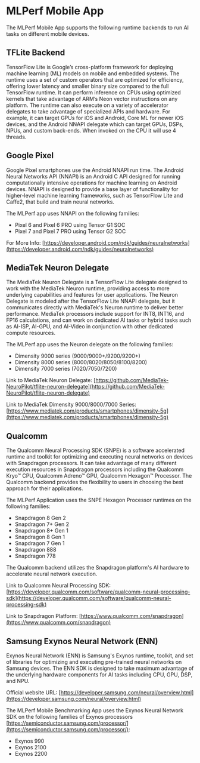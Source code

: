 # MLPerf Mobile App

The MLPerf Mobile App supports the following runtime backends to run AI tasks on different mobile devices.

## TFLite Backend

TensorFlow Lite is Google’s cross-platform framework for deploying machine learning (ML) models on mobile and embedded systems. The runtime uses a set of custom operators that are optimized for efficiency, offering lower latency and smaller binary size compared to the full TensorFlow runtime. It can perform inference on CPUs using optimized kernels that take advantage of ARM’s Neon vector instructions on any platform. The runtime can also execute on a variety of accelerator delegates to take advantage of specialized APIs and hardware. For example, it can target GPUs for iOS and Android, Core ML for newer iOS devices, and the Android NNAPI delegate which can target GPUs, DSPs, NPUs, and custom back-ends.
When invoked on the CPU it will use 4 threads.

## Google Pixel

Google Pixel smartphones use the Android NNAPI run time. The Android Neural Networks API (NNAPI) is an Android C API designed for running computationally intensive operations for machine learning on Android devices. NNAPI is designed to provide a base layer of functionality for higher-level machine learning frameworks, such as TensorFlow Lite and Caffe2, that build and train neural networks.

The MLPerf app uses NNAPI on the following families:

- Pixel 6 and Pixel 6 PRO using Tensor G1 SOC
- Pixel 7 and Pixel 7 PRO using Tensor G2 SOC

For More Info: [https://developer.android.com/ndk/guides/neuralnetworks](https://developer.android.com/ndk/guides/neuralnetworks)

## MediaTek Neuron Delegate

The MediaTek Neuron Delegate is a TensorFlow Lite delegate designed to work with the MediaTek Neuron runtime, providing access to more underlying capabilities and features for user applications. The Neuron Delegate is modeled after the TensorFlow Lite NNAPI delegate, but it communicates directly with MediaTek's Neuron runtime to deliver better performance. MediaTek processors include support for INT8, INT16, and FP16 calculations, and can work on dedicated AI tasks or hybrid tasks such as AI-ISP, AI-GPU, and AI-Video in conjunction with other dedicated compute resources.

The MLPerf app uses the Neuron delegate on the following families:

- Dimensity 9000 series (9000/9000+/9200/9200+)
- Dimensity 8000 series (8000/8020/8050/8100/8200)
- Dimensity 7000 series (7020/7050/7200)

Link to MediaTek Neuron Delegate: [https://github.com/MediaTek-NeuroPilot/tflite-neuron-delegate](https://github.com/MediaTek-NeuroPilot/tflite-neuron-delegate)

Link to MediaTek Dimensity 9000/8000/7000 Series: [https://www.mediatek.com/products/smartphones/dimensity-5g](https://www.mediatek.com/products/smartphones/dimensity-5g)

## Qualcomm

The Qualcomm Neural Processing SDK (SNPE) is a software accelerated runtime and toolkit for optimizing and executing neural networks on devices with Snapdragon processors. It can take advantage of many different execution resources in Snapdragon processors including the Qualcomm Kryo™ CPU, Qualcomm Adreno™ GPU, Qualcomm Hexagon™ Processor. The Qualcomm backend provides the flexibility to users in choosing the best approach for their applications.

The MLPerf Application uses the SNPE Hexagon Processor runtimes on the following families:

- Snapdragon 8 Gen 2
- Snapdragon 7+ Gen 2
- Snapdragon 8+ Gen 1
- Snapdragon 8 Gen 1
- Snapdragon 7 Gen 1
- Snapdragon 888
- Snapdragon 778

The Qualcomm backend utilizes the Snapdragon platform's AI hardware to accelerate neural network execution.

Link to Qualcomm Neural Processing SDK: [https://developer.qualcomm.com/software/qualcomm-neural-processing-sdk](https://developer.qualcomm.com/software/qualcomm-neural-processing-sdk)

Link to Snapdragon Platform: [https://www.qualcomm.com/snapdragon](https://www.qualcomm.com/snapdragon)

## Samsung Exynos Neural Network (ENN)

Exynos Neural Network (ENN) is Samsung's Exynos runtime, toolkit, and set of libraries for optimizing and executing pre-trained neural networks on Samsung devices. The ENN SDK is designed to take maximum advantage of the underlying hardware components for AI tasks including CPU, GPU, DSP, and NPU.

Official website URL: [https://developer.samsung.com/neural/overview.html](https://developer.samsung.com/neural/overview.html)

The MLPerf Mobile Benchmarking App uses the Exynos Neural Network SDK on the following families of Exynos processors [https://semiconductor.samsung.com/processor/](https://semiconductor.samsung.com/processor/):

- Exynos 990
- Exynos 2100
- Exynos 2200
